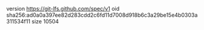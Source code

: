 version https://git-lfs.github.com/spec/v1
oid sha256:ad0a0a397ee82d283cdd2c6fd11d7008d918b6c3a29be15e4b0303a311534f11
size 10504
